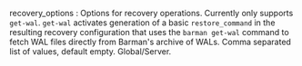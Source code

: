 recovery_options
:   Options for recovery operations. Currently only supports `get-wal`.
    `get-wal` activates generation of a basic `restore_command` in
    the resulting recovery configuration that uses the `barman get-wal`
    command to fetch WAL files directly from Barman's archive of WALs.
    Comma separated list of values, default empty. Global/Server.
